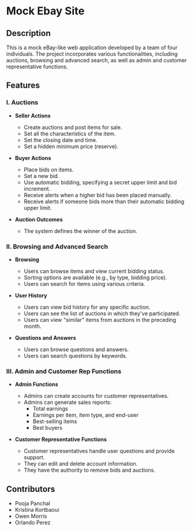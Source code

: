 # Mock Ebay Site

## Description
This is a mock eBay-like web application developed by a team of four individuals. The project incorporates various functionalities, including auctions, browsing and advanced search, as well as admin and customer representative functions.

## Features
### I. Auctions

- **Seller Actions**
  - Create auctions and post items for sale.
  - Set all the characteristics of the item.
  - Set the closing date and time.
  - Set a hidden minimum price (reserve).

- **Buyer Actions**
  - Place bids on items.
  - Set a new bid.
  - Use automatic bidding, specifying a secret upper limit and bid increment.
  - Receive alerts when a higher bid has been placed manually.
  - Receive alerts if someone bids more than their automatic bidding upper limit.

- **Auction Outcomes**
  - The system defines the winner of the auction.

### II. Browsing and Advanced Search

- **Browsing**
  - Users can browse items and view current bidding status.
  - Sorting options are available (e.g., by type, bidding price).
  - Users can search for items using various criteria.

- **User History**
  - Users can view bid history for any specific auction.
  - Users can see the list of auctions in which they've participated.
  - Users can view "similar" items from auctions in the preceding month.

- **Questions and Answers**
  - Users can browse questions and answers.
  - Users can search questions by keywords.

### III. Admin and Customer Rep Functions

- **Admin Functions**
  - Admins can create accounts for customer representatives.
  - Admins can generate sales reports:
    - Total earnings
    - Earnings per item, item type, and end-user
    - Best-selling items
    - Best buyers

- **Customer Representative Functions**
  - Customer representatives handle user questions and provide support.
  - They can edit and delete account information.
  - They have the authority to remove bids and auctions.
 
## Contributors

- Pooja Panchal
- Kristina Kortbaoui
- Owen Morris
- Orlando Perez
